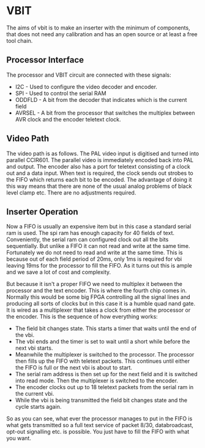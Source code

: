 # VBIT #

The aims of vbit is to make an inserter with the minimum of components, that does not need any calibration and has an open source or at least a free tool chain.


## Processor Interface ##

The processor and VBIT circuit are connected with these signals:
  * I2C - Used to configure the video decoder and encoder.
  * SPI - Used to control the serial RAM
  * ODDFLD - A bit from the decoder that indicates which is the current field
  * AVRSEL - A bit from the processor that switches the multiplex between AVR clock and the encoder teletext clock.
## Video Path ##
The video path is as follows. The PAL video input is digitised and turned into parallel CCIR601. The parallel video is immediately encoded back into PAL and output. The encoder also has a port for teletext consisting of a clock out and a data input. When text is required, the clock sends out strobes to the FIFO which returns each bit to be encoded. The advantage of doing it this way means that there are none of the usual analog problems of black level clamp etc. There are no adjustments required.
## Inserter Operation ##
Now a FIFO is usually an expensive item but in this case a standard serial ram is used.  The spi ram has enough capacity for 40 fields of text. Conveniently, the serial ram can configured clock out all the bits sequentially. But unlike a FIFO it can not read and write at the same time. Fortunately we do not need to read and write at the same time. This is because out of each field period of 20ms, only 1ms is required for vbi leaving 19ms for the processor to fill the FIFO. As it turns out this is ample and we save a lot of cost and complexity.

But because it isn't a proper FIFO we need to multiplex it between the processor and the text encoder. This is where the fourth chip comes in. Normally this would be some big FPGA controlling all the signal lines and producing all sorts of clocks but in this case it is a humble quad nand gate. It is wired as a multiplexer that takes a clock from either the processor or the encoder. This is the sequence of how everything works:
  * The field bit changes state. This starts a timer that waits until the end of the vbi.
  * The vbi ends and the timer is set to wait until a short while before the next vbi starts.
  * Meanwhile the multiplexer is switched to the processor. The processor then fills up the FIFO with teletext packets. This continues until either the FIFO is full or the next vbi is about to start.
  * The serial ram address is then set up for the next field and it is switched into read mode. Then the multiplexer is switched to the encoder.
  * The encoder clocks out up to 18 teletext packets from the serial ram in the current vbi.
  * While the vbi is being transmitted the field bit changes state and the cycle starts again.

So as you can see, what ever the processor manages to put in the FIFO is what gets transmitted so a full text service of packet 8/30, databroadcast, opt-out signalling etc. is possible. You just have to fill the FIFO with what you want.